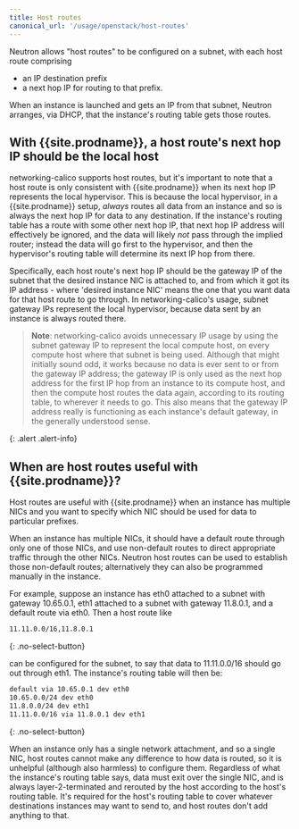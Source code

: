 ```yaml
---
title: Host routes
canonical_url: '/usage/openstack/host-routes'
---
```


Neutron allows "host routes" to be configured on a subnet, with each host route
comprising

- an IP destination prefix
- a next hop IP for routing to that prefix.

When an instance is launched and gets an IP from that subnet, Neutron arranges,
via DHCP, that the instance's routing table gets those routes.

With {{site.prodname}}, a host route's next hop IP should be the local host
----------------------------------------------------------------

networking-calico supports host routes, but it's important to note that a host
route is only consistent with {{site.prodname}} when its next hop IP represents the local
hypervisor.  This is because the local hypervisor, in a {{site.prodname}} setup, *always*
routes all data from an instance and so is always the next hop IP for data to
any destination.  If the instance's routing table has a route with some other
next hop IP, that next hop IP address will effectively be ignored, and the data
will likely *not* pass through the implied router; instead the data will go
first to the hypervisor, and then the hypervisor's routing table will determine
its next IP hop from there.

Specifically, each host route's next hop IP should be the gateway IP of the
subnet that the desired instance NIC is attached to, and from which it got its
IP address - where 'desired instance NIC' means the one that you want data for
that host route to go through.  In networking-calico's usage, subnet gateway
IPs represent the local hypervisor, because data sent by an instance is always
routed there.

> **Note**: networking-calico avoids unnecessary IP usage by using the subnet
> gateway IP to represent the local compute host, on every compute host where
> that subnet is being used. Although that might initially sound odd, it works
> because no data is ever sent to or from the gateway IP address; the gateway
> IP is only used as the next hop address for the first IP hop from an instance
> to its compute host, and then the compute host routes the data again,
> according to its routing table, to wherever it needs to go. This also means
> that the gateway IP address really is functioning as each instance's default
> gateway, in the generally understood sense.
>
{: .alert .alert-info}


When are host routes useful with {{site.prodname}}?
----------------------------------------

Host routes are useful with {{site.prodname}} when an instance has multiple NICs and you
want to specify which NIC should be used for data to particular prefixes.

When an instance has multiple NICs, it should have a default route through only
one of those NICs, and use non-default routes to direct appropriate traffic
through the other NICs.  Neutron host routes can be used to establish those
non-default routes; alternatively they can also be programmed manually in the
instance.

For example, suppose an instance has eth0 attached to a subnet with gateway
10.65.0.1, eth1 attached to a subnet with gateway 11.8.0.1, and a default route
via eth0.  Then a host route like

```bash
11.11.0.0/16,11.8.0.1
```
{: .no-select-button}

can be configured for the subnet, to say that data to 11.11.0.0/16 should go
out through eth1.  The instance's routing table will then be:

```bash
default via 10.65.0.1 dev eth0
10.65.0.0/24 dev eth0
11.8.0.0/24 dev eth1
11.11.0.0/16 via 11.8.0.1 dev eth1
```
{: .no-select-button}

When an instance only has a single network attachment, and so a single NIC,
host routes cannot make any difference to how data is routed, so it is
unhelpful (although also harmless) to configure them.  Regardless of what the
instance's routing table says, data must exit over the single NIC, and is
always layer-2-terminated and rerouted by the host according to the host's
routing table.  It's required for the host's routing table to cover whatever
destinations instances may want to send to, and host routes don't add anything
to that.
